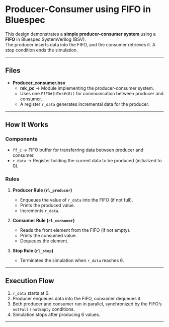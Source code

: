 # Producer-Consumer using FIFO in Bluespec

This design demonstrates a **simple producer-consumer system** using a **FIFO** in Bluespec SystemVerilog (BSV).  
The producer inserts data into the FIFO, and the consumer retrieves it. A stop condition ends the simulation.  

---

## Files
- **Producer_consumer.bsv**
  - **mk_pc** → Module implementing the producer-consumer system.
  - Uses one `FIFO#(UInt#(8))` for communication between producer and consumer.
  - A register `r_data` generates incremental data for the producer.  

---

## How It Works

### Components
- `ff_c` → FIFO buffer for transferring data between producer and consumer.  
- `r_data` → Register holding the current data to be produced (initialized to 0).  

### Rules
1. **Producer Rule (`rl_producer`)**  
   - Enqueues the value of `r_data` into the FIFO (if not full).  
   - Prints the produced value.  
   - Increments `r_data`.  

2. **Consumer Rule (`rl_consumer`)**  
   - Reads the front element from the FIFO (if not empty).  
   - Prints the consumed value.  
   - Dequeues the element.  

3. **Stop Rule (`rl_stop`)**  
   - Terminates the simulation when `r_data` reaches 6.  

---

## Execution Flow

1. `r_data` starts at 0.  
2. Producer enqueues data into the FIFO, consumer dequeues it.  
3. Both producer and consumer run in parallel, synchronized by the FIFO’s `notFull` / `notEmpty` conditions.  
4. Simulation stops after producing 6 values.  

---


